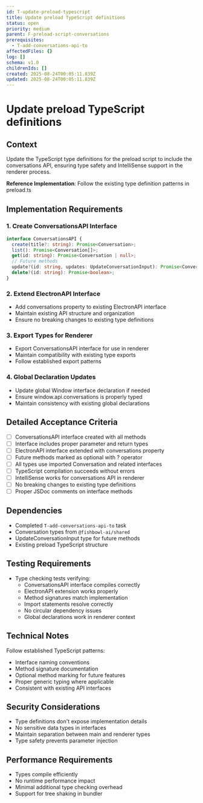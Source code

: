 ```yaml
---
id: T-update-preload-typescript
title: Update preload TypeScript definitions
status: open
priority: medium
parent: F-preload-script-conversations
prerequisites:
  - T-add-conversations-api-to
affectedFiles: {}
log: []
schema: v1.0
childrenIds: []
created: 2025-08-24T00:05:11.839Z
updated: 2025-08-24T00:05:11.839Z
---
```


# Update preload TypeScript definitions

## Context

Update the TypeScript type definitions for the preload script to include the conversations API, ensuring type safety and IntelliSense support in the renderer process.

**Reference Implementation**: Follow the existing type definition patterns in preload.ts

## Implementation Requirements

### 1. Create ConversationsAPI Interface

```typescript
interface ConversationsAPI {
  create(title?: string): Promise<Conversation>;
  list(): Promise<Conversation[]>;
  get(id: string): Promise<Conversation | null>;
  // Future methods
  update?(id: string, updates: UpdateConversationInput): Promise<Conversation>;
  delete?(id: string): Promise<boolean>;
}
```

### 2. Extend ElectronAPI Interface

- Add conversations property to existing ElectronAPI interface
- Maintain existing API structure and organization
- Ensure no breaking changes to existing type definitions

### 3. Export Types for Renderer

- Export ConversationsAPI interface for use in renderer
- Maintain compatibility with existing type exports
- Follow established export patterns

### 4. Global Declaration Updates

- Update global Window interface declaration if needed
- Ensure window.api.conversations is properly typed
- Maintain consistency with existing global declarations

## Detailed Acceptance Criteria

- [ ] ConversationsAPI interface created with all methods
- [ ] Interface includes proper parameter and return types
- [ ] ElectronAPI interface extended with conversations property
- [ ] Future methods marked as optional with ? operator
- [ ] All types use imported Conversation and related interfaces
- [ ] TypeScript compilation succeeds without errors
- [ ] IntelliSense works for conversations API in renderer
- [ ] No breaking changes to existing type definitions
- [ ] Proper JSDoc comments on interface methods

## Dependencies

- Completed `T-add-conversations-api-to` task
- Conversation types from `@fishbowl-ai/shared`
- UpdateConversationInput type for future methods
- Existing preload TypeScript structure

## Testing Requirements

- Type checking tests verifying:
  - ConversationsAPI interface compiles correctly
  - ElectronAPI extension works properly
  - Method signatures match implementation
  - Import statements resolve correctly
  - No circular dependency issues
  - Global declarations work in renderer context

## Technical Notes

Follow established TypeScript patterns:

- Interface naming conventions
- Method signature documentation
- Optional method marking for future features
- Proper generic typing where applicable
- Consistent with existing API interfaces

## Security Considerations

- Type definitions don't expose implementation details
- No sensitive data types in interfaces
- Maintain separation between main and renderer types
- Type safety prevents parameter injection

## Performance Requirements

- Types compile efficiently
- No runtime performance impact
- Minimal additional type checking overhead
- Support for tree shaking in bundler
